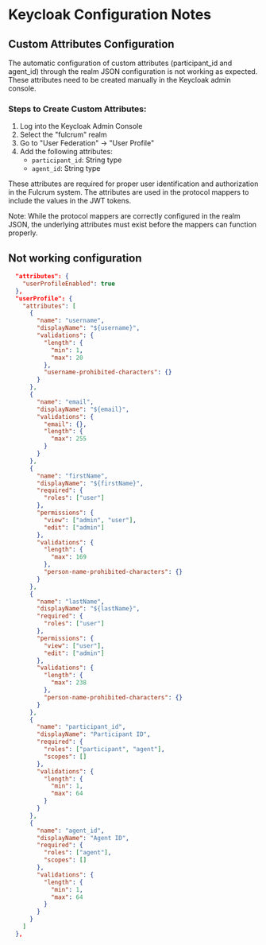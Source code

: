 # Keycloak Configuration Notes

## Custom Attributes Configuration

The automatic configuration of custom attributes (participant_id and agent_id) through the realm JSON configuration is not working as expected. These attributes need to be created manually in the Keycloak admin console.

### Steps to Create Custom Attributes:

1. Log into the Keycloak Admin Console
2. Select the "fulcrum" realm
3. Go to "User Federation" → "User Profile"
4. Add the following attributes:
   - `participant_id`: String type
   - `agent_id`: String type

These attributes are required for proper user identification and authorization in the Fulcrum system. The attributes are used in the protocol mappers to include the values in the JWT tokens.

Note: While the protocol mappers are correctly configured in the realm JSON, the underlying attributes must exist before the mappers can function properly.

## Not working configuration

```json
  "attributes": {
    "userProfileEnabled": true
  },
  "userProfile": {
    "attributes": [
      {
        "name": "username",
        "displayName": "${username}",
        "validations": {
          "length": {
            "min": 1,
            "max": 20
          },
          "username-prohibited-characters": {}
        }
      },
      {
        "name": "email",
        "displayName": "${email}",
        "validations": {
          "email": {},
          "length": {
            "max": 255
          }
        }
      },
      {
        "name": "firstName",
        "displayName": "${firstName}",
        "required": {
          "roles": ["user"]
        },
        "permissions": {
          "view": ["admin", "user"],
          "edit": ["admin"]
        },
        "validations": {
          "length": {
            "max": 169
          },
          "person-name-prohibited-characters": {}
        }
      },
      {
        "name": "lastName",
        "displayName": "${lastName}",
        "required": {
          "roles": ["user"]
        },
        "permissions": {
          "view": ["user"],
          "edit": ["admin"]
        },
        "validations": {
          "length": {
            "max": 238
          },
          "person-name-prohibited-characters": {}
        }
      },
      {
        "name": "participant_id",
        "displayName": "Participant ID",
        "required": {
          "roles": ["participant", "agent"],
          "scopes": []
        },
        "validations": {
          "length": {
            "min": 1,
            "max": 64
          }
        }
      },
      {
        "name": "agent_id",
        "displayName": "Agent ID",
        "required": {
          "roles": ["agent"],
          "scopes": []
        },
        "validations": {
          "length": {
            "min": 1,
            "max": 64
          }
        }
      }
    ]
  },
```